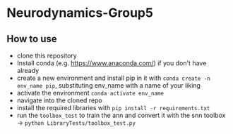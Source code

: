 # Neurodynamics-Group5

## How to use
- clone this repository
- Install conda (e.g. https://www.anaconda.com/) if you don't have already
- create a new environment and install pip in it with `conda create -n env_name pip`, substituting env_name with a name of your liking
- activate the environment `conda activate env_name`
- navigate into the cloned repo
- install the required libraries with `pip install -r requirements.txt`
- run the `toolbox_test` to train the ann and convert it with the snn toolbox -> `python LibraryTests/toolbox_test.py`

